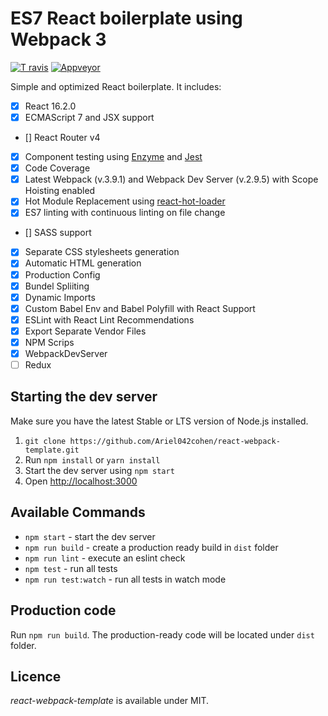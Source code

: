 # ES7 React boilerplate using Webpack 3

[![T ravis](https://api.travis-ci.org/Ariel042cohen/react-webpack-template.svg?branch=master)](https://github.com/Ariel042cohen/react-webpack-template) [![Appveyor](https://ci.appveyor.com/api/projects/status/buxfftx347t1q7r7/branch/master?svg=true)](http://appveyor.com)

Simple and optimized React boilerplate. It includes: 

- [x] React 16.2.0
- [x] ECMAScript 7 and JSX support
- [] React Router v4
- [x] Component testing using [Enzyme](https://github.com/airbnb/enzyme) and [Jest](https://facebook.github.io/jest)
- [x] Code Coverage
- [x] Latest Webpack (v.3.9.1) and Webpack Dev Server (v.2.9.5) with Scope Hoisting enabled
- [x] Hot Module Replacement using [react-hot-loader](https://github.com/gaearon/react-hot-loader)
- [x] ES7 linting with continuous linting on file change
- [] SASS support
- [x] Separate CSS stylesheets generation
- [x] Automatic HTML generation
- [x] Production Config
- [x] Bundel Spliiting
- [x] Dynamic Imports
- [x] Custom Babel Env and Babel Polyfill with React Support
- [x] ESLint with React Lint Recommendations
- [x] Export Separate Vendor Files
- [x] NPM Scrips
- [x] WebpackDevServer
- [ ] Redux

## Starting the dev server

Make sure you have the latest Stable or LTS version of Node.js installed.

1. `git clone https://github.com/Ariel042cohen/react-webpack-template.git`
2. Run `npm install` or `yarn install`
3. Start the dev server using `npm start`
3. Open [http://localhost:3000](http://localhost:3000)

## Available Commands

- `npm start` - start the dev server
- `npm run build` - create a production ready build in `dist` folder
- `npm run lint` - execute an eslint check
- `npm test` - run all tests
- `npm run test:watch` - run all tests in watch mode

## Production code

Run `npm run build`. The production-ready code will be located under `dist` folder.

## Licence

_react-webpack-template_ is available under MIT.
